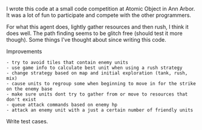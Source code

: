 I wrote this code at a small code competition at Atomic Object in Ann Arbor. It was a lot of fun to participate and compete with the other programmers.

For what this agent does, lightly gather resources and then rush, I think it does well. The path finding seems to be glitch free (should test it more though).
Some things I've thought about since writing this code.


Improvements

    - try to avoid tiles that contain enemy units
    - use game info to calculate best unit when using a rush strategy
    - change strategy based on map and initial exploration (tank, rush, mix)
    - cause units to regroup some when beginning to move in for the strike on the enemy base
    - make sure units dont try to gather from or move to resources that don't exist
    - queue attack commands based on enemy hp
    - attack an enemy unit with a just a certain number of friendly units


Write test cases.
